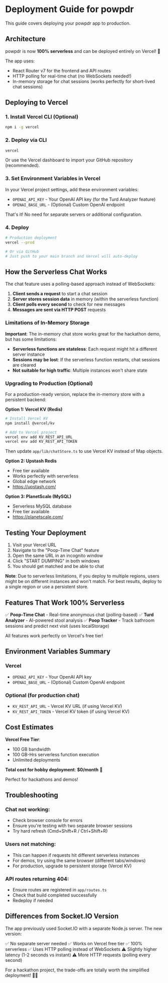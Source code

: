 # Deployment Guide for powpdr

This guide covers deploying your powpdr app to production.

## Architecture

powpdr is now **100% serverless** and can be deployed entirely on Vercel! 🎉

The app uses:
- React Router v7 for the frontend and API routes
- HTTP polling for real-time chat (no WebSockets needed!)
- In-memory storage for chat sessions (works perfectly for short-lived chat sessions)

## Deploying to Vercel

### 1. Install Vercel CLI (Optional)

```bash
npm i -g vercel
```

### 2. Deploy via CLI

```bash
vercel
```

Or use the Vercel dashboard to import your GitHub repository (recommended).

### 3. Set Environment Variables in Vercel

In your Vercel project settings, add these environment variables:

- `OPENAI_API_KEY` - Your OpenAI API key (for the Turd Analyzer feature)
- `OPENAI_BASE_URL` - (Optional) Custom OpenAI endpoint

That's it! No need for separate servers or additional configuration.

### 4. Deploy

```bash
# Production deployment
vercel --prod

# Or via GitHub
# Just push to your main branch and Vercel will auto-deploy
```

## How the Serverless Chat Works

The chat feature uses a polling-based approach instead of WebSockets:

1. **Client sends a request** to start a chat session
2. **Server stores session data** in memory (within the serverless function)
3. **Client polls every second** to check for new messages
4. **Messages are sent via HTTP POST** requests

### Limitations of In-Memory Storage

**Important**: The in-memory chat store works great for the hackathon demo, but has some limitations:

- **Serverless functions are stateless**: Each request might hit a different server instance
- **Sessions may be lost**: If the serverless function restarts, chat sessions are cleared
- **Not suitable for high traffic**: Multiple instances won't share state

### Upgrading to Production (Optional)

For a production-ready version, replace the in-memory store with a persistent backend:

**Option 1: Vercel KV (Redis)**
```bash
# Install Vercel KV
npm install @vercel/kv

# Add to Vercel project
vercel env add KV_REST_API_URL
vercel env add KV_REST_API_TOKEN
```

Then update `app/lib/chatStore.ts` to use Vercel KV instead of Map objects.

**Option 2: Upstash Redis**
- Free tier available
- Works perfectly with serverless
- Global edge network
- https://upstash.com/

**Option 3: PlanetScale (MySQL)**
- Serverless MySQL database
- Free tier available
- https://planetscale.com/

## Testing Your Deployment

1. Visit your Vercel URL
2. Navigate to the "Poop-Time Chat" feature
3. Open the same URL in an incognito window
4. Click "START DUMPING" in both windows
5. You should get matched and be able to chat

**Note**: Due to serverless limitations, if you deploy to multiple regions, users might be on different instances and won't match. For best results, deploy to a single region or use a persistent store.

## Features That Work 100% Serverless

✅ **Poop-Time Chat** - Real-time anonymous chat (polling-based)
✅ **Turd Analyzer** - AI-powered stool analysis
✅ **Poop Tracker** - Track bathroom sessions and predict next visit (uses localStorage)

All features work perfectly on Vercel's free tier!

## Environment Variables Summary

### Vercel
- `OPENAI_API_KEY` - Your OpenAI API key
- `OPENAI_BASE_URL` - (Optional) Custom OpenAI endpoint

### Optional (for production chat)
- `KV_REST_API_URL` - Vercel KV URL (if using Vercel KV)
- `KV_REST_API_TOKEN` - Vercel KV token (if using Vercel KV)

## Cost Estimates

**Vercel Free Tier**:
- 100 GB bandwidth
- 100 GB-Hrs serverless function execution
- Unlimited deployments

**Total cost for hobby deployment**: **$0/month** 🎉

Perfect for hackathons and demos!

## Troubleshooting

### Chat not working:
- Check browser console for errors
- Ensure you're testing with two separate browser sessions
- Try hard refresh (Cmd+Shift+R / Ctrl+Shift+R)

### Users not matching:
- This can happen if requests hit different serverless instances
- For demos, try using the same browser (different tabs/windows)
- For production, upgrade to persistent storage (Vercel KV)

### API routes returning 404:
- Ensure routes are registered in `app/routes.ts`
- Check that build completed successfully
- Redeploy if needed

## Differences from Socket.IO Version

The app previously used Socket.IO with a separate Node.js server. The new version:

✅ No separate server needed
✅ Works on Vercel free tier
✅ 100% serverless
✅ Uses HTTP polling instead of WebSockets
⚠️ Slightly higher latency (1-2 seconds vs instant)
⚠️ More HTTP requests (polling every second)

For a hackathon project, the trade-offs are totally worth the simplified deployment! 💩🚀
